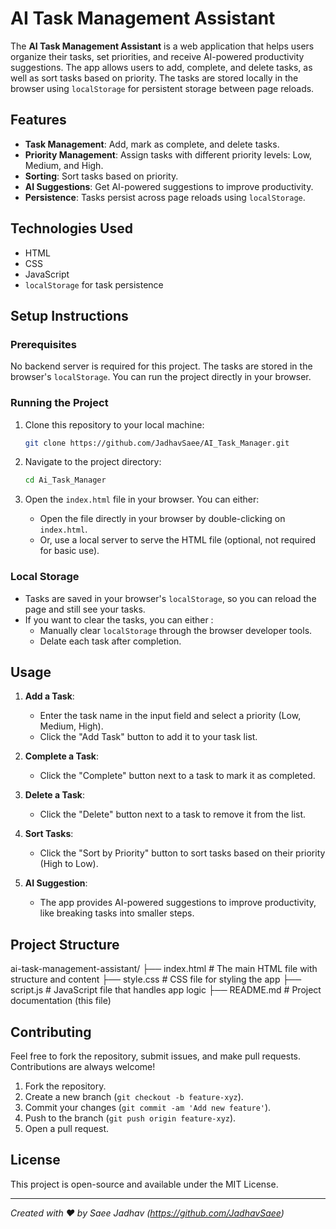 # AI Task Management Assistant

The **AI Task Management Assistant** is a web application that helps users organize their tasks, set priorities, and receive AI-powered productivity suggestions. The app allows users to add, complete, and delete tasks, as well as sort tasks based on priority. The tasks are stored locally in the browser using `localStorage` for persistent storage between page reloads.

## Features

- **Task Management**: Add, mark as complete, and delete tasks.
- **Priority Management**: Assign tasks with different priority levels: Low, Medium, and High.
- **Sorting**: Sort tasks based on priority.
- **AI Suggestions**: Get AI-powered suggestions to improve productivity.
- **Persistence**: Tasks persist across page reloads using `localStorage`.

## Technologies Used

- HTML
- CSS
- JavaScript
- `localStorage` for task persistence

## Setup Instructions

### Prerequisites

No backend server is required for this project. The tasks are stored in the browser's `localStorage`. You can run the project directly in your browser.

### Running the Project

1. Clone this repository to your local machine:

    ```bash
    git clone https://github.com/JadhavSaee/AI_Task_Manager.git
    ```

2. Navigate to the project directory:

    ```bash
    cd Ai_Task_Manager
    ```

3. Open the `index.html` file in your browser. You can either:

   - Open the file directly in your browser by double-clicking on `index.html`.
   - Or, use a local server to serve the HTML file (optional, not required for basic use).

### Local Storage
- Tasks are saved in your browser's `localStorage`, so you can reload the page and still see your tasks.
- If you want to clear the tasks, you can either :
  - Manually clear `localStorage` through the browser developer tools.
  - Delate each task after completion.

## Usage

1. **Add a Task**: 
    - Enter the task name in the input field and select a priority (Low, Medium, High).
    - Click the "Add Task" button to add it to your task list.

2. **Complete a Task**:
    - Click the "Complete" button next to a task to mark it as completed.

3. **Delete a Task**:
    - Click the "Delete" button next to a task to remove it from the list.

4. **Sort Tasks**:
    - Click the "Sort by Priority" button to sort tasks based on their priority (High to Low).

5. **AI Suggestion**:
    - The app provides AI-powered suggestions to improve productivity, like breaking tasks into smaller steps.

## Project Structure
ai-task-management-assistant/
├── index.html         # The main HTML file with structure and content
├── style.css          # CSS file for styling the app
├── script.js          # JavaScript file that handles app logic
├── README.md          # Project documentation (this file)

## Contributing

Feel free to fork the repository, submit issues, and make pull requests. Contributions are always welcome!

1. Fork the repository.
2. Create a new branch (`git checkout -b feature-xyz`).
3. Commit your changes (`git commit -am 'Add new feature'`).
4. Push to the branch (`git push origin feature-xyz`).
5. Open a pull request.

## License

This project is open-source and available under the MIT License.

---

*Created with ❤️ by Saee Jadhav (https://github.com/JadhavSaee)*
